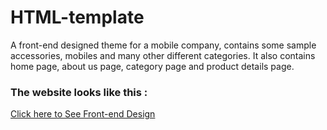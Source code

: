 # HTML-template
A front-end designed theme for a mobile company, contains some sample accessories, mobiles and many other different categories. It also contains home page, about us page, category page and product details page.

<h3>The website looks like this : </h3> 

[Click here to See Front-end Design](https://AbSamDev.github.io/HTML-template/index.html)
